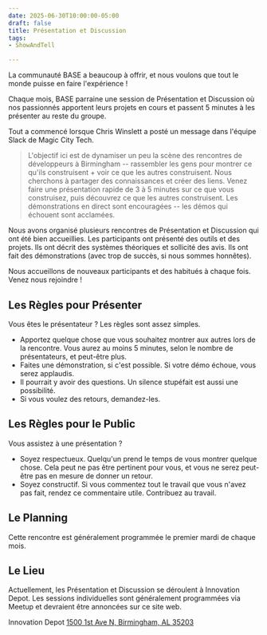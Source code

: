 ```yaml
---
date: 2025-06-30T10:00:00-05:00
draft: false
title: Présentation et Discussion
tags: 
- ShowAndTell

---
```


La communauté BASE a beaucoup à offrir, et nous voulons que tout le monde puisse en faire l'expérience !

Chaque mois, BASE parraine une session de Présentation et Discussion où nos passionnés apportent leurs projets en cours et passent 5 minutes à les présenter au reste du groupe. 

Tout a commencé lorsque Chris Winslett a posté un message dans l'équipe Slack de Magic City Tech.

> L'objectif ici est de dynamiser un peu la scène des rencontres de développeurs à Birmingham -- rassembler les gens pour montrer ce qu'ils construisent + voir ce que les autres construisent. Nous cherchons à partager des connaissances et créer des liens. Venez faire une présentation rapide de 3 à 5 minutes sur ce que vous construisez, puis découvrez ce que les autres construisent. Les démonstrations en direct sont encouragées -- les démos qui échouent sont acclamées.

Nous avons organisé plusieurs rencontres de Présentation et Discussion qui ont été bien accueillies. Les participants ont présenté des outils et des projets. Ils ont décrit des systèmes théoriques et sollicité des avis. Ils ont fait des démonstrations (avec trop de succès, si nous sommes honnêtes).

Nous accueillons de nouveaux participants et des habitués à chaque fois. Venez nous rejoindre !

## Les Règles pour Présenter
Vous êtes le présentateur ? Les règles sont assez simples.

- Apportez quelque chose que vous souhaitez montrer aux autres lors de la rencontre. Vous aurez au moins 5 minutes, selon le nombre de présentateurs, et peut-être plus.
- Faites une démonstration, si c'est possible. Si votre démo échoue, vous serez applaudis.
- Il pourrait y avoir des questions. Un silence stupéfait est aussi une possibilité.
- Si vous voulez des retours, demandez-les.

## Les Règles pour le Public

Vous assistez à une présentation ?

- Soyez respectueux. Quelqu'un prend le temps de vous montrer quelque chose. Cela peut ne pas être pertinent pour vous, et vous ne serez peut-être pas en mesure de donner un retour.
- Soyez constructif. Si vous commentez tout le travail que vous n'avez pas fait, rendez ce commentaire utile. Contribuez au travail.

## Le Planning

Cette rencontre est généralement programmée le premier mardi de chaque mois. 

## Le Lieu

Actuellement, les Présentation et Discussion se déroulent à Innovation Depot. Les sessions individuelles sont généralement programmées via Meetup et devraient être annoncées sur ce site web.

Innovation Depot 
[1500 1st Ave N, Birmingham, AL 35203](https://maps.app.goo.gl/jNXUaNXy8EMLcheC7)

